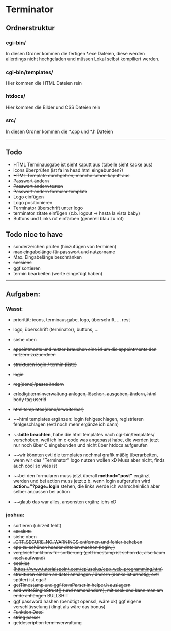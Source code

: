 # Terminator
## Ordnerstruktur
### cgi-bin/
In diesen Ordner kommen die fertigen \*.exe Dateien, diese werden allerdings nicht hochgeladen und müssen Lokal selbst kompiliert werden.
### cgi-bin/templates/
Hier kommen die HTML Dateien rein
### htdocs/
Hier kommen die Bilder und CSS Dateien rein
### src/
In diesen Ordner kommen die \*.cpp und \*.h Dateien

__________________________________________________________________
## Todo
- HTML Terminausgabe ist sieht kaputt aus (tabelle sieht kacke aus)
- icons überprüfen (ist fa im head.html eingebunden?)
- ~~HTML Template durchgehen, manche sehen kaputt aus~~
- ~~Passwort ändern~~
- ~~Passwort ändern testen~~
- ~~Passwort ändern formular template~~
- ~~Logo einfügen~~
- Logo positionieren
- Terminator überschrift unter logo
- terminator zitate einfügen (z.b. logout -> hasta la vista baby)
- Buttons und Links rot einfärben (generell blau zu rot)

## Todo nice to have
- sonderzeichen prüfen (hinzufügen von terminen)
- ~~max eingabelänge für passwort und nutzername~~
- Max. Eingabelänge beschränken
- ~~sessions~~
- ggf sortieren
- termin bearbeiten (werte eingefügt haben)
__________________________________________________________________
## Aufgaben:
  
### Wassi:
- priorität: icons, terminausgabe, logo, überschrift, ... rest
- logo, überschrift (terminator), buttons, ...
- siehe oben
- ~~appointments und nutzer brauchen eine id um die appointments den nutzern zuzuordnen~~
- ~~strukturen login / termin (liste)~~
- ~~login~~
- ~~reg(done)/passs ändern~~
- ~~erledigt:terminverwaltung anlegen, löschen, ausgeben, ändern, html body tag userid~~
- ~~html templates(done/erweiterbar)~~

- ~~html templates ergänzen: login fehlgeschlagen, registrieren fehlgeschlagen (evtl noch mehr ergänze ich dann)
- ~~**bitte beachten**, habe die html templates nach cgi-bin/templates/ verschoben, weil ich im c code was angepasst habe, die werden jetzt nur noch über C eingebunden und nicht über htdocs aufgerufen
- ~~wir könnten evtl die templates nochmal grafik mäßig überarbeiten, wenn wir das "Terminator" logo nutzen wollen xD Muss aber nicht, finds auch cool so wies ist
- ~~bei den formularen muss jetzt überall **method="post"** ergänzt werden und bei action muss jetzt z.b. wenn login aufgerufen wird **action="?page=login** stehen, die links werde ich wahrscheinlich aber selber anpassen bei action
- ~~glaub das war alles, ansonsten ergänz ichs xD
 
### joshua:
- sortieren (uhrzeit fehlt)
- ~~sessions~~
- siehe oben
- ~~\_CRT_SECURE_NO_WARNINGS entfernen und fehler beheben~~
- ~~cpp zu schönen header dateien machen (login, )~~
- ~~vergleichfunktions für sortierung (getTimestamp ist schon da, also kaum noch aufwand)~~
- ~~cookies (https://www.tutorialspoint.com/cplusplus/cpp_web_programming.htm)~~
- ~~strukturen einzeln an datei anhängen / ändern (denke ist unnötig, evtl später)~~ ist egal!
- ~~getTimestamp und ggf formParser in helper.h auslagern~~
- ~~add writeSingleStruct() (und namenändern), mit seek end kann man am ende anhängen~~ BULLSHIT
- ggf password hashen (benötigt openssl, wäre ok) ggf eigene verschlüsselung (klingt als wäre das bonus)
- ~~Funktion Datei~~
- ~~string parser~~
- ~~getdescription terminverwaltung~~
  
